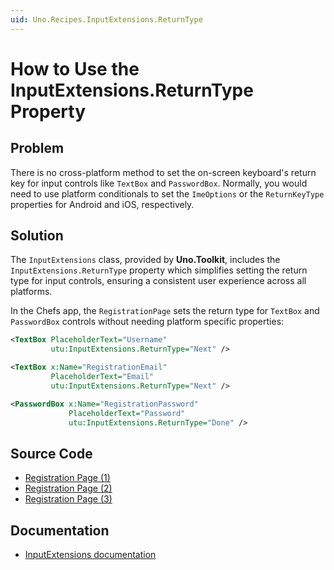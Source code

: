 ```yaml
---
uid: Uno.Recipes.InputExtensions.ReturnType
---
```


# How to Use the InputExtensions.ReturnType Property

## Problem

There is no cross-platform method to set the on-screen keyboard's return key for input controls like `TextBox` and `PasswordBox`. Normally, you would need to use platform conditionals to set the `ImeOptions` or the `ReturnKeyType` properties for Android and iOS, respectively.

## Solution

The `InputExtensions` class, provided by **Uno.Toolkit**, includes the `InputExtensions.ReturnType` property which simplifies setting the return type for input controls, ensuring a consistent user experience across all platforms.

In the Chefs app, the `RegistrationPage` sets the return type for `TextBox` and `PasswordBox` controls without needing platform specific properties:

```xml
<TextBox PlaceholderText="Username"
         utu:InputExtensions.ReturnType="Next" />

<TextBox x:Name="RegistrationEmail"
         PlaceholderText="Email"
         utu:InputExtensions.ReturnType="Next" />

<PasswordBox x:Name="RegistrationPassword"
             PlaceholderText="Password"
             utu:InputExtensions.ReturnType="Done" />
```

## Source Code

- [Registration Page (1)](https://github.com/unoplatform/uno.chefs/blob/19ace5c583ef4ef55f019589dd1eb07e43000de9/src/Chefs/Views/RegistrationPage.xaml#L30)
- [Registration Page (2)](https://github.com/unoplatform/uno.chefs/blob/19ace5c583ef4ef55f019589dd1eb07e43000de9/src/Chefs/Views/RegistrationPage.xaml#L42)
- [Registration Page (3)](https://github.com/unoplatform/uno.chefs/blob/19ace5c583ef4ef55f019589dd1eb07e43000de9/src/Chefs/Views/RegistrationPage.xaml#L50)

## Documentation

- [InputExtensions documentation](xref:Toolkit.Helpers.InputExtensions)
